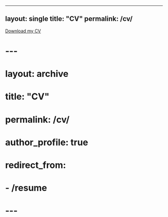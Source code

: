 

---
layout: single
title: "CV"
permalink: /cv/
---

[Download my CV](CV.pdf)


# ---
# layout: archive
# title: "CV"
# permalink: /cv/
# author_profile: true
# redirect_from:
#  - /resume
# ---
